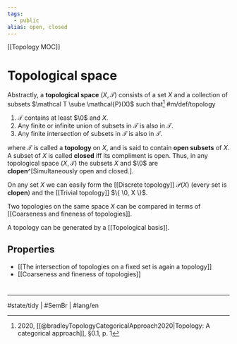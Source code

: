 ```yaml
---
tags:
  - public
alias: open, closed
---
```

[[Topology MOC]]
# Topological space
Abstractly, a **topological space** $(X, \mathcal T)$ consists of a set $X$ 
and a collection of subsets $\mathcal T \sube \mathcal{P}(X)$
such that[^br] #m/def/topology 
1. $\mathcal T$ contains at least $\0$ and $X$.
2. Any finite or infinite union of subsets in $\mathcal T$ is also in $\mathcal T$.
3. Any finite intersection of subsets in $\mathcal T$ is also in $\mathcal T$.

where $\mathcal T$ is called a **topology** on $X$,
and is said to contain **open subsets** of $X$.
A subset of $X$ is called **closed** iff its compliment is open.
Thus, in any topological space $(X, \mathcal{T})$ the subsets $X$ and $\0$ are **clopen**^[Simultaneously open and closed.].

On any set $X$ we can easily form the [[Discrete topology]] $\mathcal{P}(X)$ (every set is **clopen**)
and the [[Trivial topology]] $\{ \0, X \}$.

Two topologies on the same space $X$ can be compared in terms of [[Coarseness and fineness of topologies]].

A topology can be generated by a [[Topological basis]].

[^br]: 2020, [[@bradleyTopologyCategoricalApproach2020|Topology: A categorical approach]], §0.1, p. 1

## Properties

- [[The intersection of topologies on a fixed set is again a topology]]
- [[Coarseness and fineness of topologies]]

#
---
#state/tidy | #SemBr | #lang/en